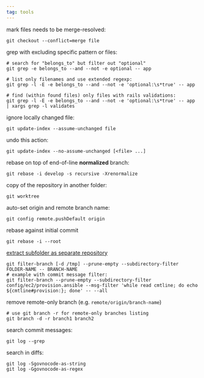```yaml
---
tag: tools
---
```


mark files needs to be merge-resolved:

```
git checkout --conflict=merge file
```

grep with excluding specific pattern or files:
```sh-session
# search for "belongs_to" but filter out "optional"
git grep -e belongs_to --and --not -e optional -- app

# list only filenames and use extended regexp:
git grep -l -E -e belongs_to --and --not -e 'optional:\s*true' -- app

# find (within found files) only files with rails validations:
git grep -l -E -e belongs_to --and --not -e 'optional:\s*true' -- app | xargs grep -l validates
```

ignore locally changed file:

```
git update-index --assume-unchanged file
```

undo this action:

```
git update-index --no-assume-unchanged [<file> ...]
```


rebase on top of end-of-line **normalized** branch:

```
git rebase -i develop -s recursive -Xrenormalize
```

copy of the repository in another folder:

```
git worktree
```

auto-set origin and remote branch name:

```
git config remote.pushDefault origin
```

rebase against initial commit

```
git rebase -i --root
```

 [extract subfolder as separate repository](https://help.github.com/articles/splitting-a-subfolder-out-into-a-new-repository/)

```
git filter-branch [-d /tmp] --prune-empty --subdirectory-filter FOLDER-NAME -- BRANCH-NAME
# example with commit message filter:
git filter-branch --prune-empty --subdirectory-filter config/ec2/provision.ansible --msg-filter 'while read cmtline; do echo ${cmtline#provision:}; done' -- --all
```
remove remote-only branch (e.g. `remote/origin/branch-name`)

```
# use git branch -r for remote-only branches listing
git branch -d -r branch1 branch2
```

search commit messages:

```
git log --grep
```

search in diffs:

```
git log -Sgovnocode-as-string
git log -Ggovnocode-as-regex
```